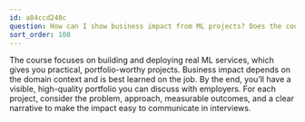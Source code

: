 ```yaml
---
id: a84ccd240c
question: How can I show business impact from ML projects? Does the course teach this?
sort_order: 108
---
```


The course focuses on building and deploying real ML services, which gives you practical, portfolio-worthy projects. Business impact depends on the domain context and is best learned on the job. By the end, you’ll have a visible, high-quality portfolio you can discuss with employers. For each project, consider the problem, approach, measurable outcomes, and a clear narrative to make the impact easy to communicate in interviews.